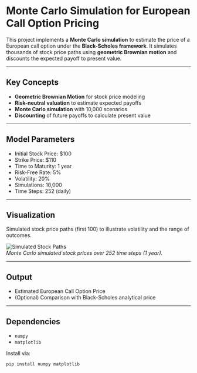 # Monte Carlo Simulation for European Call Option Pricing

This project implements a **Monte Carlo simulation** to estimate the price of a European call option under the **Black-Scholes framework**. It simulates thousands of stock price paths using **geometric Brownian motion** and discounts the expected payoff to present value.

---

## Key Concepts

- **Geometric Brownian Motion** for stock price modeling  
- **Risk-neutral valuation** to estimate expected payoffs  
- **Monte Carlo simulation** with 10,000 scenarios  
- **Discounting** of future payoffs to calculate present value  

---

## Model Parameters

- Initial Stock Price: \$100  
- Strike Price: \$110  
- Time to Maturity: 1 year  
- Risk-Free Rate: 5%  
- Volatility: 20%  
- Simulations: 10,000  
- Time Steps: 252 (daily)

---

## Visualization

Simulated stock price paths (first 100) to illustrate volatility and the range of outcomes.

![Simulated Stock Paths](simulated_paths.png)  
*Monte Carlo simulated stock prices over 252 time steps (1 year).*

---

## Output

- Estimated European Call Option Price
- (Optional) Comparison with Black-Scholes analytical price

---

## Dependencies

- `numpy`  
- `matplotlib`  

Install via:

```bash
pip install numpy matplotlib
